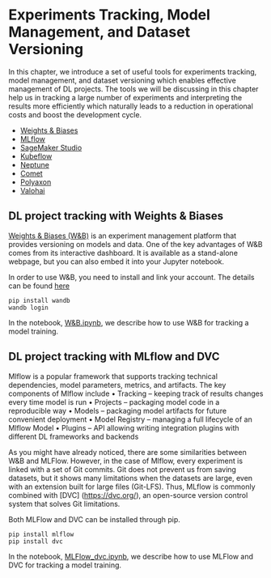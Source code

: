 # Experiments Tracking, Model Management, and Dataset Versioning

In this chapter, we introduce a set of useful tools for experiments tracking, model management, and dataset versioning which enables effective management of DL projects. The tools we will be discussing in this chapter help us in tracking a large number of experiments and interpreting the results more efficiently which naturally leads to a reduction in operational costs and boost the development cycle.

*	[Weights & Biases](https://wandb.ai/site/experiment-tracking)
*	[MLflow](https://mlflow.org/docs/latest/tracking.html)
*	[SageMaker Studio](https://aws.amazon.com/sagemaker/studio/)
*	[Kubeflow](https://www.kubeflow.org/)
*	[Neptune](https://neptune.ai/product)
*	[Comet](https://www.comet.ml/site/data-scientists/)
*	[Polyaxon](https://polyaxon.com/)
*	[Valohai](https://valohai.com/product/)

## DL project tracking with Weights & Biases

[Weights & Biases (W&B)](https://wandb.ai/site/experiment-tracking) is an experiment management platform that provides versioning on models and data. One of the key advantages of W&B comes from its interactive dashboard. It is available as a stand-alone webpage, but you can also embed it into your Jupyter notebook.

In order to use W&B, you need to install and link your account. The details can be found [here](https://docs.wandb.ai/quickstart)
```
pip install wandb
wandb login
```

In the notebook, [W&B.ipynb](https://github.com/PacktPublishing/Production-Ready-Applied-Deep-Learning/blob/main/Chapter_4/W%26B.ipynb), we describe how to use W&B for tracking a model training.

## DL project tracking with MLflow and DVC

Mlflow is a popular framework that supports tracking technical dependencies, model parameters, metrics, and artifacts. The key components of Mlflow include
•	Tracking – keeping track of results changes every time model is run
•	Projects – packaging model code in a reproducible way
•	Models – packaging model artifacts for future convenient deployment
•	Model Registry – managing a full lifecycle of an Mlflow Model
•	Plugins – API allowing writing integration plugins with different DL frameworks and backends

As you might have already noticed, there are some similarities between W&B and MLFlow. However, in the case of Mlflow, every experiment is linked with a set of Git commits. Git does not prevent us from saving datasets, but it shows many limitations when the datasets are large, even with an extension built for large files (Git-LFS). Thus, MLflow is commonly combined with [DVC] (https://dvc.org/), an open-source version control system that solves Git limitations.

Both MLFlow and DVC can be installed through pip.
```
pip install mlflow
pip install dvc
```

In the notebook, [MLFlow_dvc.ipynb](https://github.com/PacktPublishing/Production-Ready-Applied-Deep-Learning/blob/main/Chapter_4/MLFlow_dvc.ipynb), we describe how to use MLFlow and DVC for tracking a model training.
